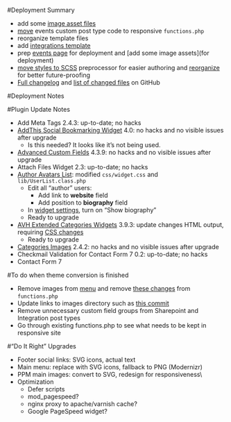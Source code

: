 #Deployment Summary
 - add some [image asset files](https://github.com/Pressed-Solutions/IT-ROI-dev/tree/develop/assets)
 - [move](https://github.com/Pressed-Solutions/IT-ROI-dev/commit/eb01a51f699ffb840356c021bc60e473654c7176) events custom post type code to responsive `functions.php`
 - reorganize template files
 - add [integrations template](https://github.com/Pressed-Solutions/IT-ROI-dev/commit/34a67bc7cd668783b3c89c6af8eb4c5e3a9148c5)
 - prep [events page](http://dev.itroisolutions.com/events/) for deployment and [add some image assets](for deployment)
 - [move styles to SCSS](https://github.com/Pressed-Solutions/IT-ROI-dev/commit/9f4da4c4adee2e3499dee5c6d2a3bba3cb10d9c2) preprocessor for easier authoring and [reorganize](https://github.com/Pressed-Solutions/IT-ROI-dev/commit/3d701880e833b079d5e0010d0c3ace8cd22a0cbd) for better future-proofing
 - [Full changelog](https://github.com/Pressed-Solutions/IT-ROI-dev/compare/develop) and [list of changed files](https://github.com/Pressed-Solutions/IT-ROI-dev/compare/develop#files_bucket) on GitHub

#Deployment Notes

#Plugin Update Notes
 - Add Meta Tags 2.4.3: up-to-date; no hacks
 - [AddThis Social Bookmarking Widget](https://downloads.wordpress.org/plugin/addthis.4.0.zip) 4.0: no hacks and no visible issues after upgrade
    - Is this needed? It looks like it’s not being used.
 - [Advanced Custom Fields](https://downloads.wordpress.org/plugin/advanced-custom-fields.zip) 4.3.9: no hacks and no visible issues after upgrade
 - Attach Files Widget 2.3: up-to-date; no hacks
 - [Author Avatars List](https://downloads.wordpress.org/plugin/author-avatars.zip): modified `css/widget.css` and `lib/UserList.class.php`
    - Edit all “author” users:
        - Add link to **website** field
        - Add position to **biography** field
    - In [widget settings](https://itroisolutions.com/wp-admin/widgets.php), turn on “Show biography”
    - Ready to upgrade
 - [AVH Extended Categories Widgets](https://downloads.wordpress.org/plugin/extended-categories-widget.3.9.3.zip) 3.9.3: update changes HTML output, requiring [CSS changes](https://github.com/Pressed-Solutions/IT-ROI-dev/commit/c3ec8f997fcc13e57b976d2e5d4339b8751ffa6a#diff-1)
    - Ready to upgrade
 - [Categories Images](https://downloads.wordpress.org/plugin/categories-images.2.4.2.zip) 2.4.2: no hacks and no visible issues after upgrade
 - Checkmail Validation for Contact Form 7 0.2: up-to-date; no hacks
 - Contact Form 7

#To do when theme conversion is finished
 - Remove images from [menu](https://itroisolutions.com/wp-admin/nav-menus.php) and remove [these changes](https://github.com/macbookandrew/IT-ROI-dev/commit/944cef2) from `functions.php`
 - Update links to images directory such as [this commit](https://github.com/Pressed-Solutions/IT-ROI-dev/commit/3bfd09dc040f4f8046081360e2771929ac1c7aaf)
 - Remove unnecessary custom field groups from Sharepoint and Integration post types
 - Go through existing functions.php to see what needs to be kept in responsive site

#“Do It Right” Upgrades
 - Footer social links: SVG icons, actual text
 - Main menu: replace with SVG icons, fallback to PNG (Modernizr)
 - PPM main images: convert to SVG, redesign for responsiveness\
 - Optimization
     - Defer scripts
     - mod_pagespeed?
     - nginx proxy to apache/varnish cache?
     - Google PageSpeed widget?
